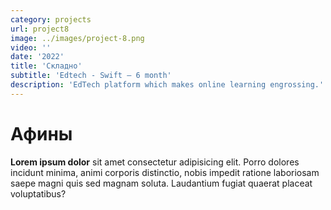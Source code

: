 ```yaml
---
category: projects
url: project8
image: ../images/project-8.png
video: ''
date: '2022'
title: 'Складно'
subtitle: 'Edtech - Swift – 6 month'
description: 'EdTech platform which makes online learning engrossing.'
---
```


# Афины
**Lorem ipsum dolor** sit amet consectetur adipisicing elit. Porro dolores incidunt minima, animi corporis distinctio, nobis impedit ratione laboriosam saepe magni quis sed magnam soluta. Laudantium fugiat quaerat placeat voluptatibus?
